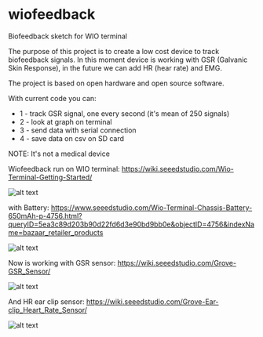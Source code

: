 # wiofeedback
Biofeedback sketch for WIO terminal

The purpose of this project is to create a low cost device to track biofeedback signals.
In this moment device is working with GSR (Galvanic Skin Response), in the future we can add HR (hear rate) and EMG.

The project is based on open hardware and open source software.

With current code you can:
- 1 - track GSR signal, one every second (it's mean of 250 signals)
- 2 - look at graph on terminal
- 3 - send data with serial connection
- 4 - save data on csv on SD card

NOTE: It's not a medical device

Wiofeedback run on WIO terminal:
https://wiki.seeedstudio.com/Wio-Terminal-Getting-Started/

![alt text](https://files.seeedstudio.com/wiki/Wio-Terminal/img/Wio-Terminal-Wiki.jpg)

with Battery:
https://www.seeedstudio.com/Wio-Terminal-Chassis-Battery-650mAh-p-4756.html?queryID=5ea3c89d203b90d22fd6d3e90bd9bb0e&objectID=4756&indexName=bazaar_retailer_products

![alt text](https://media-cdn.seeedstudio.com/media/catalog/product/cache/bb49d3ec4ee05b6f018e93f896b8a25d/0/0/000_feature_.png)

Now is working with GSR sensor:
https://wiki.seeedstudio.com/Grove-GSR_Sensor/

![alt text](https://files.seeedstudio.com/wiki/Grove-GSR_Sensor/img/GSR.jpg)

And HR ear clip sensor:
https://wiki.seeedstudio.com/Grove-Ear-clip_Heart_Rate_Sensor/

![alt text](https://files.seeedstudio.com/wiki/Grove-Ear-clip_Heart_Rate_Sensor/img/Heart_rate_ear_clip_kit.jpg)

